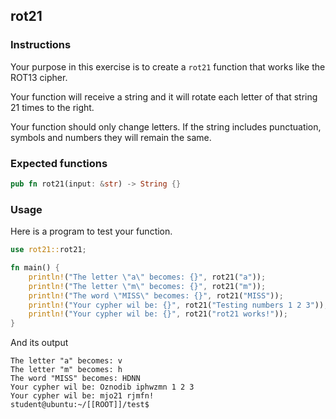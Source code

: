 ## rot21

### Instructions

Your purpose in this exercise is to create a `rot21` function that works like the ROT13 cipher.

Your function will receive a string and it will rotate each letter of that string 21 times to the right.

Your function should only change letters. If the string includes punctuation, symbols and numbers
they will remain the same.

### Expected functions

```rust
pub fn rot21(input: &str) -> String {}
```

### Usage

Here is a program to test your function.

```rust
use rot21::rot21;

fn main() {
    println!("The letter \"a\" becomes: {}", rot21("a"));
    println!("The letter \"m\" becomes: {}", rot21("m"));
    println!("The word \"MISS\" becomes: {}", rot21("MISS"));
    println!("Your cypher wil be: {}", rot21("Testing numbers 1 2 3"));
    println!("Your cypher wil be: {}", rot21("rot21 works!"));
}

```

And its output

```console
The letter "a" becomes: v
The letter "m" becomes: h
The word "MISS" becomes: HDNN
Your cypher wil be: Oznodib iphwzmn 1 2 3
Your cypher wil be: mjo21 rjmfn!
student@ubuntu:~/[[ROOT]]/test$
```

